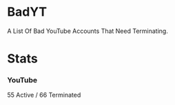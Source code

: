 # BadYT
A List Of Bad YouTube Accounts That Need Terminating.

# Stats

### YouTube
55 Active / 66 Terminated
